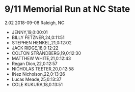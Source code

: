 # 9/11 Memorial Run at NC State
2.02
2018-09-08
Raleigh, NC

* JENNY,19,0:00:01
* BILLY FETZNER,24,0:11:51
* STEPHEN HENKEL,21,0:12:02
* JACK RIDGE,18,0:12:22
* COLTON STRANDBERG,19,0:12:30
* MATTHEW WHITE,21,0:12:43
* Regan Dion,22,0:12:57
* NICHOLAS TEETER,20,0:12:58
* INez Nicholson,22,0:13:26
* Lucas Meade,25,0:13:37
* COLE KUKURA,18,0:13:51